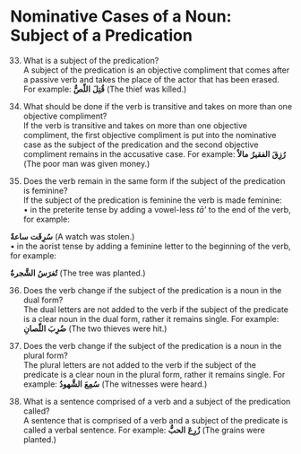 Nominative Cases of a Noun: Subject of a Predication
====================================================

33. What is a subject of the predication?  
 A subject of the predication is an objective compliment that comes
after a passive verb and takes the place of the actor that has been
erased. For example: **قُتِلَ** **اللّصُّ** (The thief was killed.)

34. What should be done if the verb is transitive and takes on more than
one objective compliment?  
 If the verb is transitive and takes on more than one objective
compliment, the first objective compliment is put into the nominative
case as the subject of the predication and the second objective
compliment remains in the accusative case. For example: **رُزِقَ**
**الفقیرُ** **مالاٌ** (The poor man was given money.)

35. Does the verb remain in the same form if the subject of the
predication is feminine?  
 If the subject of the predication is feminine the verb is made
feminine:  
 • in the preterite tense by adding a vowel-less *tā'* to the end of the
verb, for example:

**سُرِقَت** **ساعةٌ** (A watch was stolen.)  
 • in the aorist tense by adding a feminine letter to the beginning of
the verb, for example:

**تُغرَسُ** **الشَّجرةُ** (The tree was planted.)

36. Does the verb change if the subject of the predication is a noun in
the dual form?  
 The dual letters are not added to the verb if the subject of the
predicate is a clear noun in the dual form, rather it remains single.
For example: **ضُرِبَ** **اللّصانِ** (The two thieves were hit.)

37. Does the verb change if the subject of the predication is a noun in
the plural form?  
 The plural letters are not added to the verb if the subject of the
predicate is a clear noun in the plural form, rather it remains single.
For example: **سُمِعَ** **الشَّهودُ** (The witnesses were heard.)

38. What is a sentence comprised of a verb and a subject of the
predication called?  
 A sentence that is comprised of a verb and a subject of the predicate
is called a verbal sentence. For example: **زُرِعَ** **الحبُّ** (The
grains were planted.)


